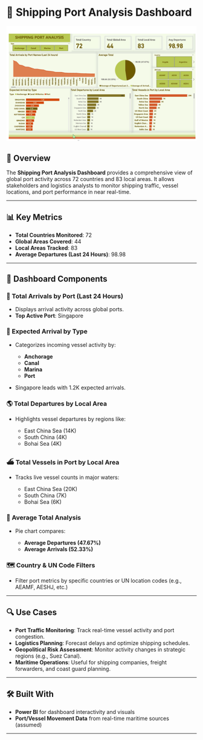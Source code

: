 # 🚢 Shipping Port Analysis Dashboard

![Shipping Port Dashboard](./865a68ec-e6b4-442b-89d5-9eae46eabe83.png)

## 📘 Overview

The **Shipping Port Analysis Dashboard** provides a comprehensive view of global port activity across 72 countries and 83 local areas. It allows stakeholders and logistics analysts to monitor shipping traffic, vessel locations, and port performance in near real-time.

---

## 📊 Key Metrics

* **Total Countries Monitored**: 72
* **Global Areas Covered**: 44
* **Local Areas Tracked**: 83
* **Average Departures (Last 24 Hours)**: 98.98

---

## 🧩 Dashboard Components

### 📍 Total Arrivals by Port (Last 24 Hours)

* Displays arrival activity across global ports.
* **Top Active Port**: Singapore

### 🚢 Expected Arrival by Type

* Categorizes incoming vessel activity by:

  * **Anchorage**
  * **Canal**
  * **Marina**
  * **Port**
* Singapore leads with 1.2K expected arrivals.

### 🌎 Total Departures by Local Area

* Highlights vessel departures by regions like:

  * East China Sea (14K)
  * South China (4K)
  * Bohai Sea (4K)

### ⛴️ Total Vessels in Port by Local Area

* Tracks live vessel counts in major waters:

  * East China Sea (20K)
  * South China (7K)
  * Bohai Sea (6K)

### 🍰 Average Total Analysis

* Pie chart compares:

  * **Average Departures (47.67%)**
  * **Average Arrivals (52.33%)**

### 🗺️ Country & UN Code Filters

* Filter port metrics by specific countries or UN location codes (e.g., AEAMF, AESHJ, etc.)

---

## 🔍 Use Cases

* **Port Traffic Monitoring**: Track real-time vessel activity and port congestion.
* **Logistics Planning**: Forecast delays and optimize shipping schedules.
* **Geopolitical Risk Assessment**: Monitor activity changes in strategic regions (e.g., Suez Canal).
* **Maritime Operations**: Useful for shipping companies, freight forwarders, and coast guard planning.

---

## 🛠️ Built With

* **Power BI** for dashboard interactivity and visuals
* **Port/Vessel Movement Data** from real-time maritime sources (assumed)

---
